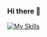 ### Hi there 👋

[![My Skills](https://skillicons.dev/icons?i=html,css,java,python)](https://skillicons.dev)
